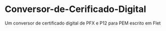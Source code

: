 # Conversor-de-Cerificado-Digital
Um conversor de certificado digital de PFX e P12 para PEM escrito em Flet
